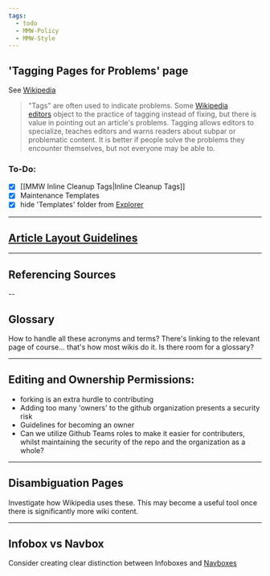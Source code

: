 ```yaml
---
tags:
  - todo
  - MMW-Policy
  - MMW-Style
---
```


## 'Tagging Pages for Problems' page

See [Wikipedia](https://en.m.wikipedia.org/wiki/Wikipedia:Tagging_pages_for_problems)

> "Tags" are often used to indicate problems. Some [Wikipedia editors](https://en.m.wikipedia.org/wiki/Wikipedia:Wikipedians "Wikipedia:Wikipedians") object to the practice of tagging instead of fixing, but there is value in pointing out an article's problems. Tagging allows editors to specialize, teaches editors and warns readers about subpar or problematic content. It is better if people solve the problems they encounter themselves, but not everyone may be able to.

### To-Do:

- [x] [[MMW Inline Cleanup Tags|Inline Cleanup Tags]]
- [x] Maintenance Templates
- [x] hide 'Templates' folder from [Explorer](https://quartz.jzhao.xyz/features/explorer)

---

## [Article Layout Guidelines](https://morrowind-modding.github.io/MMW-Design--and--Planning/Manual-of-Style---36-Sermons-of-MMW/Article-Layout-Guidelines)

---

## Referencing Sources

--

## Glossary

How to handle all these acronyms and terms? There's linking to the relevant page of course... that's how most wikis do it. Is there room for a glossary?

---

## Editing and Ownership Permissions:

- forking is an extra hurdle to contributing
- Adding too many 'owners' to the github organization presents a security risk
- Guidelines for becoming an owner
- Can we utilize Github Teams roles to make it easier for contributers, whilst maintaining the security of the repo and the organization as a whole?

--- 

## Disambiguation Pages

Investigate how Wikipedia uses these. This may become a useful tool once there is significantly more wiki content.

---

## Infobox vs Navbox

Consider creating clear distinction between Infoboxes and [Navboxes](https://en.wikipedia.org/wiki/Wikipedia:Navigation_template)
